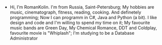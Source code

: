 - Hi, I’m RomanKolin. I'm from Russia, Saint-Petersburg;
My hobbies are music, cinematograph, fitness, reading, cooking. And definetely programming;
Now I can programm in C#, Java and Python (a bit). I like design and code and I'm willing to spend my time on it;
My favourite music bands are Green Day, My Chemical Romance, DDT and Coldplay, favourite movie is "Whiplash";
I'm studying to be a Database Administrator
